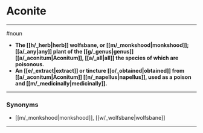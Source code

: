 # Aconite
---
#noun
- **The [[h/_herb|herb]] wolfsbane, or [[m/_monkshood|monkshood]]; [[a/_any|any]] plant of the [[g/_genus|genus]] [[a/_aconitum|Aconitum]], [[a/_all|all]] the species of which are poisonous.**
- **An [[e/_extract|extract]] or tincture [[o/_obtained|obtained]] from [[a/_aconitum|Aconitum]] [[n/_napellus|napellus]], used as a poison and [[m/_medicinally|medicinally]].**
---
### Synonyms
- [[m/_monkshood|monkshood]], [[w/_wolfsbane|wolfsbane]]
---
